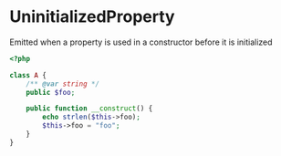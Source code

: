 # UninitializedProperty

Emitted when a property is used in a constructor before it is initialized

```php
<?php

class A {
    /** @var string */
    public $foo;

    public function __construct() {
        echo strlen($this->foo);
        $this->foo = "foo";
    }
}
```
